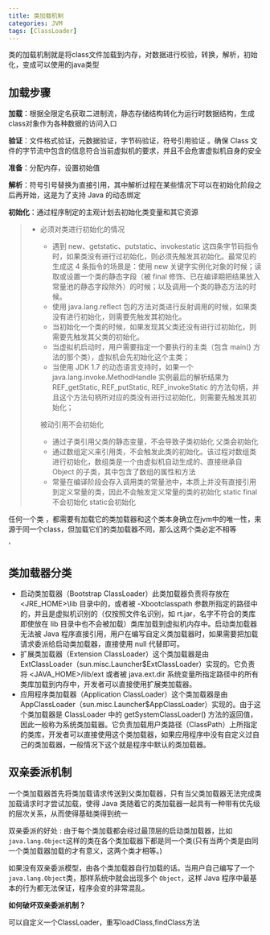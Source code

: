 ```yaml
---
title: 类加载机制
categories: JVM
tags: [ClassLoader]
---
```


类的加载机制就是将class文件加载到内存，对数据进行校验，转换，解析，初始化，变成可以使用的java类型

## 加载步骤

**加载**：根据全限定名获取二进制流，静态存储结构转化为运行时数据结构，生成class对象作为各种数据的访问入口

**验证**：文件格式验证，元数据验证，字节码验证，符号引用验证 。确保 Class 文件的字节流中包含的信息符合当前虚拟机的要求，并且不会危害虚拟机自身的安全

**准备**：分配内存，设置初始值

**解析**：符号引号替换为直接引用，其中解析过程在某些情况下可以在初始化阶段之后再开始，这是为了支持 Java 的动态绑定

**初始化**：通过程序制定的主观计划去初始化类变量和其它资源

> - 必须对类进行初始化的情况
>
>   - 遇到 new、getstatic、putstatic、invokestatic 这四条字节码指令时，如果类没有进行过初始化，则必须先触发其初始化。最常见的生成这 4 条指令的场景是：使用 new 关键字实例化对象的时候；读取或设置一个类的静态字段（被 final 修饰、已在编译期把结果放入常量池的静态字段除外）的时候；以及调用一个类的静态方法的时候。
>   - 使用 java.lang.reflect 包的方法对类进行反射调用的时候，如果类没有进行初始化，则需要先触发其初始化。
>   - 当初始化一个类的时候，如果发现其父类还没有进行过初始化，则需要先触发其父类的初始化。
>   - 当虚拟机启动时，用户需要指定一个要执行的主类（包含 main() 方法的那个类），虚拟机会先初始化这个主类；
>   - 当使用 JDK 1.7 的动态语言支持时，如果一个 java.lang.invoke.MethodHandle 实例最后的解析结果为 REF_getStatic, REF_putStatic, REF_invokeStatic 的方法句柄，并且这个方法句柄所对应的类没有进行过初始化，则需要先触发其初始化；
>
>   被动引用不会初始化
>
>   - 通过子类引用父类的静态变量，不会导致子类初始化              父类会初始化
>   - 通过数组定义来引用类，不会触发此类的初始化。该过程对数组类进行初始化，数组类是一个由虚拟机自动生成的、直接继承自 Object 的子类，其中包含了数组的属性和方法
>   - 常量在编译阶段会存入调用类的常量池中，本质上并没有直接引用到定义常量的类，因此不会触发定义常量的类的初始化    static final 不会初始化   static会初始化

任何一个类 ，都需要有加载它的类加载器和这个类本身确立在jvm中的唯一性，来源于同一个class，但加载它们的类加载器不同，那么这两个类必定不相等

<!--more-->‘

## 类加载器分类

- 启动类加载器（Bootstrap ClassLoader）此类加载器负责将存放在 &lt;JRE_HOME>\lib 目录中的，或者被 -Xbootclasspath 参数所指定的路径中的，并且是虚拟机识别的（仅按照文件名识别，如 rt.jar，名字不符合的类库即使放在 lib 目录中也不会被加载）类库加载到虚拟机内存中。启动类加载器无法被 Java 程序直接引用，用户在编写自定义类加载器时，如果需要把加载请求委派给启动类加载器，直接使用 null 代替即可。
- 扩展类加载器（Extension ClassLoader）这个类加载器是由 ExtClassLoader（sun.misc.Launcher$ExtClassLoader）实现的。它负责将 &lt;JAVA_HOME>/lib/ext 或者被 java.ext.dir 系统变量所指定路径中的所有类库加载到内存中，开发者可以直接使用扩展类加载器。
- 应用程序类加载器（Application ClassLoader）这个类加载器是由 AppClassLoader（sun.misc.Launcher$AppClassLoader）实现的。由于这个类加载器是 ClassLoader 中的 getSystemClassLoader() 方法的返回值，因此一般称为系统类加载器。它负责加载用户类路径（ClassPath）上所指定的类库，开发者可以直接使用这个类加载器，如果应用程序中没有自定义过自己的类加载器，一般情况下这个就是程序中默认的类加载器。

## 双亲委派机制

一个类加载器首先将类加载请求传送到父类加载器，只有当父类加载器无法完成类加载请求时才尝试加载，使得 Java 类随着它的类加载器一起具有一种带有优先级的层次关系，从而使得基础类得到统一

双亲委派的好处 : 由于每个类加载都会经过最顶层的启动类加载器，比如 `java.lang.Object`这样的类在各个类加载器下都是同一个类(只有当两个类是由同一个类加载器加载的才有意义，这两个类才相等。)

如果没有双亲委派模型，由各个类加载器自行加载的话。当用户自己编写了一个 `java.lang.Object`类，那样系统中就会出现多个 `Object`，这样 Java 程序中最基本的行为都无法保证，程序会变的非常混乱。



**如何破坏双亲委派机制？**

可以自定义一个ClassLoader，重写loadClass,findClass方法
